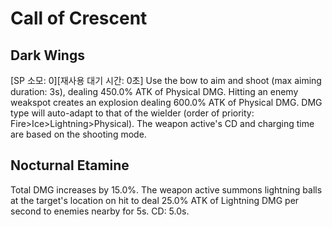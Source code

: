 # Call of Crescent

## Dark Wings

[SP 소모: 0][재사용 대기 시간: 0초] Use the bow to aim and shoot (max aiming duration: 3s), dealing 450.0% ATK of Physical DMG. Hitting an enemy weakspot creates an explosion dealing 600.0% ATK of Physical DMG. DMG type will auto-adapt to that of the wielder (order of priority: Fire>Ice>Lightning>Physical). The weapon active's CD and charging time are based on the shooting mode.

## Nocturnal Etamine

Total DMG increases by 15.0%. The weapon active summons lightning balls at the target's location on hit to deal 25.0% ATK of Lightning DMG per second to enemies nearby for 5s. CD: 5.0s.
